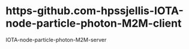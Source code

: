 # https-github.com-hpssjellis-IOTA-node-particle-photon-M2M-client
IOTA-node-particle-photon-M2M-server
